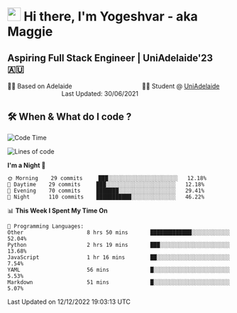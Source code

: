<h1><img src="https://emojis.slackmojis.com/emojis/images/1531849430/4246/blob-sunglasses.gif?1531849430" width="30"/> Hi there, I'm Yogeshvar - aka Maggie</h1>

## Aspiring Full Stack Engineer | UniAdelaide'23 🇦🇺  
🏂🏻  Based on Adelaide &nbsp;&nbsp;&nbsp;&nbsp;&nbsp;&nbsp;&nbsp;&nbsp;&nbsp;&nbsp;&nbsp;&nbsp;&nbsp;&nbsp;&nbsp;&nbsp;&nbsp;&nbsp;&nbsp;&nbsp;&nbsp;&nbsp;&nbsp;&nbsp;&nbsp;&nbsp;&nbsp;&nbsp;&nbsp;&nbsp;&nbsp;&nbsp;&nbsp;&nbsp;&nbsp;&nbsp;&nbsp;&nbsp;&nbsp;👨‍💻 Student @ [UniAdelaide](https://www.adelaide.edu.au)   &nbsp;&nbsp;&nbsp;&nbsp;&nbsp;&nbsp;&nbsp;&nbsp;&nbsp;&nbsp;&nbsp;&nbsp;&nbsp;&nbsp;&nbsp;&nbsp;&nbsp;&nbsp;&nbsp;&nbsp;&nbsp;&nbsp;&nbsp;&nbsp;&nbsp;&nbsp;&nbsp;&nbsp;&nbsp;&nbsp;&nbsp;Last Updated: 30/06/2021

## 🛠 When & What do I code ?  

<!--START_SECTION:waka-->
![Code Time](http://img.shields.io/badge/Code%20Time-1%2C872%20hrs%203%20mins-blue)

![Lines of code](https://img.shields.io/badge/From%20Hello%20World%20I%27ve%20Written-2%20Million%20lines%20of%20code-blue)

**I'm a Night 🦉** 

```text
🌞 Morning    29 commits     ███░░░░░░░░░░░░░░░░░░░░░░   12.18% 
🌆 Daytime    29 commits     ███░░░░░░░░░░░░░░░░░░░░░░   12.18% 
🌃 Evening    70 commits     ███████░░░░░░░░░░░░░░░░░░   29.41% 
🌙 Night      110 commits    ███████████░░░░░░░░░░░░░░   46.22%

```


📊 **This Week I Spent My Time On** 

```text
💬 Programming Languages: 
Other                    8 hrs 50 mins       █████████████░░░░░░░░░░░░   52.04% 
Python                   2 hrs 19 mins       ███░░░░░░░░░░░░░░░░░░░░░░   13.68% 
JavaScript               1 hr 16 mins        ██░░░░░░░░░░░░░░░░░░░░░░░   7.54% 
YAML                     56 mins             █░░░░░░░░░░░░░░░░░░░░░░░░   5.53% 
Markdown                 51 mins             █░░░░░░░░░░░░░░░░░░░░░░░░   5.07%

```


 Last Updated on 12/12/2022 19:03:13 UTC
<!--END_SECTION:waka-->

